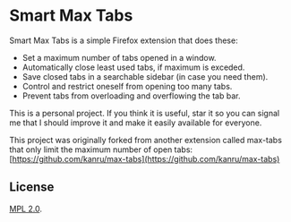Smart Max Tabs
========

Smart Max Tabs is a simple Firefox extension that does these:

- Set a maximum number of tabs opened in a window.
- Automatically close least used tabs, if maximum is exceded.
- Save closed tabs in a searchable sidebar (in case you need them).
- Control and restrict oneself from opening too many tabs.
- Prevent tabs from overloading and overflowing the tab bar.


This is a personal project. If you think it is useful, star it so you can signal me that I should improve it and make it easily available for everyone.

This project was originally forked from another extension called max-tabs that only limit the maximum number of open tabs: [https://github.com/kanru/max-tabs](https://github.com/kanru/max-tabs)

License
---

[MPL 2.0](https://www.mozilla.org/MPL/2.0/).
